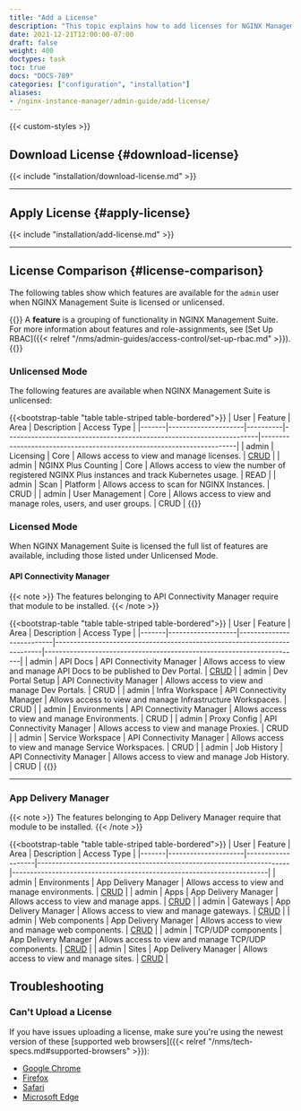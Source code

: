 ```yaml
---
title: "Add a License"
description: "This topic explains how to add licenses for NGINX Management Suite modules, including Instance Manager and API Connectivity Manager." 
date: 2021-12-21T12:00:00-07:00
draft: false
weight: 400
doctypes: task
toc: true
docs: "DOCS-789"
categories: ["configuration", "installation"]
aliases:
- /nginx-instance-manager/admin-guide/add-license/
---
```


{{< custom-styles >}}

## Download License {#download-license}

{{< include "installation/download-license.md" >}}

---

## Apply License {#apply-license}

{{< include "installation/add-license.md" >}}

---

## License Comparison {#license-comparison}

The following tables show which features are available for the `admin` user when NGINX Management Suite is licensed or unlicensed.

{{<see-also>}}
A **feature** is a grouping of functionality in NGINX Management Suite. For more information about features and role-assignments, see [Set Up RBAC]({{< relref "/nms/admin-guides/access-control/set-up-rbac.md" >}}).
{{</see-also>}}

### Unlicensed Mode

The following features are available when NGINX Management Suite is unlicensed:

{{<bootstrap-table "table table-striped table-bordered">}}
| User  | Feature             | Area     | Description                                                          | Access&nbsp;Type                                                      |
|-------|---------------------|----------|----------------------------------------------------------------------|-----------------------------------------------------------------------|
| admin | Licensing           | Core     | Allows access to view and manage licenses.                           | [CRUD](https://en.wikipedia.org/wiki/Create,_read,_update_and_delete) |
| admin | NGINX Plus Counting | Core     | Allows access to view the number of registered NGINX Plus instances and track Kubernetes usage. | READ                                              |
| admin | Scan                | Platform | Allows access to scan for NGINX Instances.                           | CRUD                                                                  |
| admin | User Management     | Core     | Allows access to view and manage roles, users, and user groups.      | CRUD                                                                  |
{{</bootstrap-table>}}

### Licensed Mode

When NGINX Management Suite is licensed the full list of features are available, including those listed under Unlicensed Mode.

#### API Connectivity Manager

{{< note >}}
The features belonging to API Connectivity Manager require that module to be installed.
{{< /note >}}

{{<bootstrap-table "table table-striped table-bordered">}}
| User  | Feature           | Area                     | Description                                                              | Access&nbsp;Type                                                      |
|-------|-------------------|--------------------------|--------------------------------------------------------------------------|-----------------------------------------------------------------------|
| admin | API Docs          | API Connectivity Manager | Allows access to view and manage API Docs to be published to Dev Portal. | [CRUD](https://en.wikipedia.org/wiki/Create,_read,_update_and_delete) |
| admin | Dev Portal Setup  | API Connectivity Manager | Allows access to view and manage Dev Portals.                            | CRUD                                                                  |
| admin | Infra Workspace   | API Connectivity Manager | Allows access to view and manage Infrastructure Workspaces.              | CRUD                                                                  |
| admin | Environments      | API Connectivity Manager | Allows access to view and manage Environments.                           | CRUD                                                                  |
| admin | Proxy Config      | API Connectivity Manager | Allows access to view and manage Proxies.                                | CRUD                                                                  |
| admin | Service Workspace | API Connectivity Manager | Allows access to view and manage Service Workspaces.                     | CRUD                                                                  |
| admin | Job History       | API Connectivity Manager | Allows access to view and manage Job History.                            | CRUD                                                                  |
{{</bootstrap-table>}}

---

### App Delivery Manager

{{< note >}}
The features belonging to App Delivery Manager require that module to be installed.
{{< /note >}}

{{<bootstrap-table "table table-striped table-bordered">}}
| User  | Feature             | Area              | Description                                                          | Access&nbsp;Type                                                      |
|-------|---------------------|-------------------|----------------------------------------------------------------------|-----------------------------------------------------------------------|
| admin | Environments        | App Delivery Manager      | Allows access to view and manage environments.                      | [CRUD](https://en.wikipedia.org/wiki/Create,_read,_update_and_delete) |
| admin | Apps        | App Delivery Manager      | Allows access to view and manage apps.                      | [CRUD](https://en.wikipedia.org/wiki/Create,_read,_update_and_delete) |
| admin | Gateways        | App Delivery Manager      | Allows access to view and manage gateways.                      | [CRUD](https://en.wikipedia.org/wiki/Create,_read,_update_and_delete) |
| admin | Web components        | App Delivery Manager      | Allows access to view and manage web components.                      | [CRUD](https://en.wikipedia.org/wiki/Create,_read,_update_and_delete) |
| admin | TCP/UDP components        | App Delivery Manager      | Allows access to view and manage TCP/UDP components.                      | [CRUD](https://en.wikipedia.org/wiki/Create,_read,_update_and_delete) |
| admin | Sites        | App Delivery Manager      | Allows access to view and manage sites.                      | [CRUD](https://en.wikipedia.org/wiki/Create,_read,_update_and_delete) |


## Troubleshooting

### Can't Upload a License

If you have issues uploading a license, make sure you're using the newest version of these [supported web browsers]({{< relref "/nms/tech-specs.md#supported-browsers" >}}):

- [Google Chrome](https://www.google.com/chrome/)
- [Firefox](https://www.mozilla.org/en-US/firefox/new/)
- [Safari](https://support.apple.com/downloads/safari)
- [Microsoft Edge](https://www.microsoft.com/en-us/edge)
